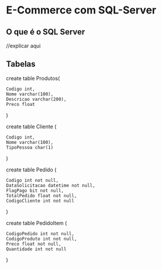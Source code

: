 # E-Commerce com SQL-Server

## O que é o SQL Server
//explicar aqui

## Tabelas
create table Produtos(

	Codigo int,
	Nome varchar(100),
	Descricao varchar(200),
	Preco float
)

create table Cliente (
	
	Codigo int,
	Nome varchar(100), 
	TipoPessoa char(1)
)

create table Pedido (

	Codigo int not null,
	DataSolicitacao datetime not null,
	FlagPago bit not null,
	TotalPedido float not null,
	CodigoCliente int not null

)

create table PedidoItem (

	CodigoPedido int not null,
	CodigoProduto int not null,
	Preco float not null,
	Quantidade int not null
)
